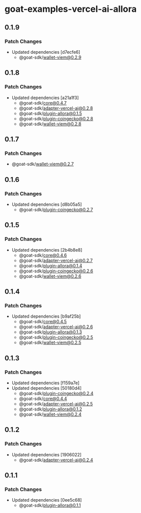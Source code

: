 # goat-examples-vercel-ai-allora

## 0.1.9

### Patch Changes

- Updated dependencies [d7ecfe6]
  - @goat-sdk/wallet-viem@0.2.9

## 0.1.8

### Patch Changes

- Updated dependencies [a21a1f3]
  - @goat-sdk/core@0.4.7
  - @goat-sdk/adapter-vercel-ai@0.2.8
  - @goat-sdk/plugin-allora@0.1.5
  - @goat-sdk/plugin-coingecko@0.2.8
  - @goat-sdk/wallet-viem@0.2.8

## 0.1.7

### Patch Changes

- @goat-sdk/wallet-viem@0.2.7

## 0.1.6

### Patch Changes

- Updated dependencies [d8b05a5]
  - @goat-sdk/plugin-coingecko@0.2.7

## 0.1.5

### Patch Changes

- Updated dependencies [2b4b8e8]
  - @goat-sdk/core@0.4.6
  - @goat-sdk/adapter-vercel-ai@0.2.7
  - @goat-sdk/plugin-allora@0.1.4
  - @goat-sdk/plugin-coingecko@0.2.6
  - @goat-sdk/wallet-viem@0.2.6

## 0.1.4

### Patch Changes

- Updated dependencies [b9af25b]
  - @goat-sdk/core@0.4.5
  - @goat-sdk/adapter-vercel-ai@0.2.6
  - @goat-sdk/plugin-allora@0.1.3
  - @goat-sdk/plugin-coingecko@0.2.5
  - @goat-sdk/wallet-viem@0.2.5

## 0.1.3

### Patch Changes

- Updated dependencies [f159a7e]
- Updated dependencies [50180d4]
  - @goat-sdk/plugin-coingecko@0.2.4
  - @goat-sdk/core@0.4.4
  - @goat-sdk/adapter-vercel-ai@0.2.5
  - @goat-sdk/plugin-allora@0.1.2
  - @goat-sdk/wallet-viem@0.2.4

## 0.1.2

### Patch Changes

- Updated dependencies [1906022]
  - @goat-sdk/adapter-vercel-ai@0.2.4

## 0.1.1

### Patch Changes

- Updated dependencies [0ee5c68]
  - @goat-sdk/plugin-allora@0.1.1
